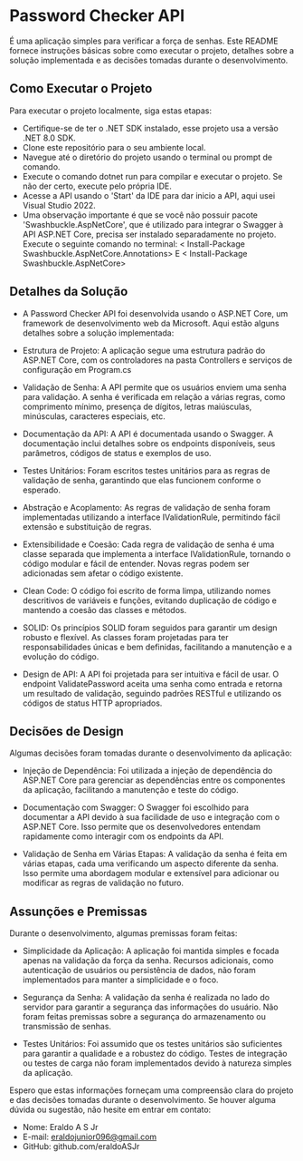 
# Password Checker API
É uma aplicação simples para verificar a força de senhas. Este README fornece instruções básicas sobre como executar o projeto, detalhes sobre a solução implementada e as decisões tomadas durante o desenvolvimento.

## Como Executar o Projeto
Para executar o projeto localmente, siga estas etapas:

- Certifique-se de ter o .NET SDK instalado,  esse projeto usa a versão .NET 8.0 SDK. 
- Clone este repositório para o seu ambiente local.
- Navegue até o diretório do projeto usando o terminal ou prompt de comando.
- Execute o comando dotnet run para compilar e executar o projeto. Se não der certo, execute pelo própria IDE.
- Acesse a API usando o 'Start' da IDE para dar inicio a API, aqui usei Visual Studio 2022.
- Uma observação importante é que se você não possuir pacote 'Swashbuckle.AspNetCore', que é utilizado para integrar o Swagger à API ASP.NET Core, precisa ser instalado separadamente no projeto. Execute o seguinte comando no terminal:
< Install-Package Swashbuckle.AspNetCore.Annotations> E 
< Install-Package Swashbuckle.AspNetCore>

## Detalhes da Solução
- A Password Checker API foi desenvolvida usando o ASP.NET Core, um framework de desenvolvimento web da Microsoft. Aqui estão alguns detalhes sobre a solução implementada:

- Estrutura de Projeto: A aplicação segue uma estrutura padrão do ASP.NET Core, com os controladores na pasta Controllers e serviços de configuração em Program.cs

- Validação de Senha: A API permite que os usuários enviem uma senha para validação. A senha é verificada em relação a várias regras, como comprimento mínimo, presença de dígitos, letras maiúsculas, minúsculas, caracteres especiais, etc.

- Documentação da API: A API é documentada usando o Swagger. A documentação inclui detalhes sobre os endpoints disponíveis, seus parâmetros, códigos de status e exemplos de uso.

- Testes Unitários: Foram escritos testes unitários para as regras de validação de senha, garantindo que elas funcionem conforme o esperado.

- Abstração e Acoplamento: As regras de validação de senha foram implementadas utilizando a interface IValidationRule, permitindo fácil extensão e substituição de regras.

- Extensibilidade e Coesão: Cada regra de validação de senha é uma classe separada que implementa a interface IValidationRule, tornando o código modular e fácil de entender. Novas regras podem ser adicionadas sem afetar o código existente.

- Clean Code: O código foi escrito de forma limpa, utilizando nomes descritivos de variáveis e funções, evitando duplicação de código e mantendo a coesão das classes e métodos.

- SOLID: Os princípios SOLID foram seguidos para garantir um design robusto e flexível. As classes foram projetadas para ter responsabilidades únicas e bem definidas, facilitando a manutenção e a evolução do código.

- Design de API: A API foi projetada para ser intuitiva e fácil de usar. O endpoint ValidatePassword aceita uma senha como entrada e retorna um resultado de validação, seguindo padrões RESTful e utilizando os códigos de status HTTP apropriados.

## Decisões de Design
Algumas decisões foram tomadas durante o desenvolvimento da aplicação:

- Injeção de Dependência: Foi utilizada a injeção de dependência do ASP.NET Core para gerenciar as dependências entre os componentes da aplicação, facilitando a manutenção e teste do código.

- Documentação com Swagger: O Swagger foi escolhido para documentar a API devido à sua facilidade de uso e integração com o ASP.NET Core. Isso permite que os desenvolvedores entendam rapidamente como interagir com os endpoints da API.

- Validação de Senha em Várias Etapas: A validação da senha é feita em várias etapas, cada uma verificando um aspecto diferente da senha. Isso permite uma abordagem modular e extensível para adicionar ou modificar as regras de validação no futuro.

## Assunções e Premissas
Durante o desenvolvimento, algumas premissas foram feitas:

- Simplicidade da Aplicação: A aplicação foi mantida simples e focada apenas na validação da força da senha. Recursos adicionais, como autenticação de usuários ou persistência de dados, não foram implementados para manter a simplicidade e o foco.

- Segurança da Senha: A validação da senha é realizada no lado do servidor para garantir a segurança das informações do usuário. Não foram feitas premissas sobre a segurança do armazenamento ou transmissão de senhas.

- Testes Unitários: Foi assumido que os testes unitários são suficientes para garantir a qualidade e a robustez do código. Testes de integração ou testes de carga não foram implementados devido à natureza simples da aplicação.

Espero que estas informações forneçam uma compreensão clara do projeto e das decisões tomadas durante o desenvolvimento. Se houver alguma dúvida ou sugestão, não hesite em entrar em contato:

- Nome: Eraldo A S Jr
- E-mail: eraldojunior096@gmail.com
- GitHub: github.com/eraldoASJr
